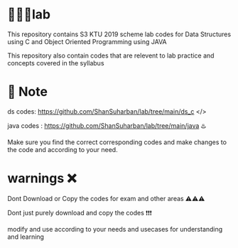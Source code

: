 # 👨🏻‍💻lab
This repository contains S3 KTU 2019 scheme lab codes for Data Structures using C and Object Oriented Programming using JAVA

This repository also contain codes that are relevent to lab practice and concepts covered in the syllabus

# 📝 Note

ds codes: https://github.com/ShanSuharban/lab/tree/main/ds_c </>

java codes : https://github.com/ShanSuharban/lab/tree/main/java ♨️

Make sure you find the correct corresponding codes and make changes to the code and according to your need.

# warnings ❌

Dont Download or Copy the codes for exam and other areas ⚠️⚠️⚠️

Dont just purely download and copy the codes ❗❗❗

modify and use according to your needs and usecases for understanding and learning
